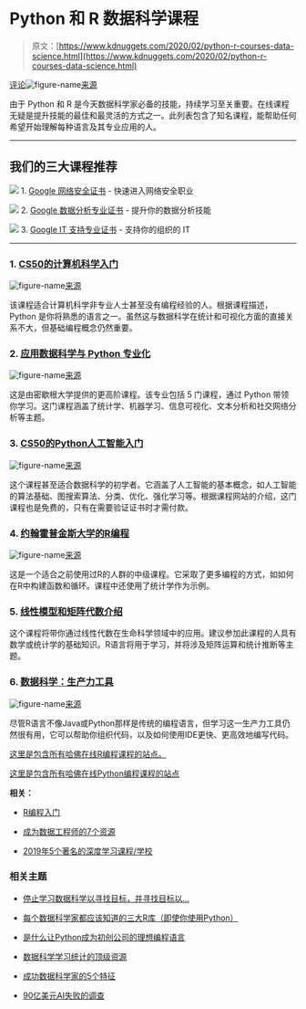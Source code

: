 # Python 和 R 数据科学课程

> 原文：[https://www.kdnuggets.com/2020/02/python-r-courses-data-science.html](https://www.kdnuggets.com/2020/02/python-r-courses-data-science.html)

[评论](#comments)![figure-name](../Images/51171fd1638e0c74626d7687cb9b14bb.png)[来源](https://quantlabs.net/blog/2019/06/r-vs-python-which-is-a-better-programming-language-for-data-science/)

由于 Python 和 R 是今天数据科学家必备的技能，持续学习至关重要。在线课程无疑是提升技能的最佳和最灵活的方式之一。此列表包含了知名课程，能帮助任何希望开始理解每种语言及其专业应用的人。

* * *

## 我们的三大课程推荐

![](../Images/0244c01ba9267c002ef39d4907e0b8fb.png) 1\. [Google 网络安全证书](https://www.kdnuggets.com/google-cybersecurity) - 快速进入网络安全职业

![](../Images/e225c49c3c91745821c8c0368bf04711.png) 2\. [Google 数据分析专业证书](https://www.kdnuggets.com/google-data-analytics) - 提升你的数据分析技能

![](../Images/0244c01ba9267c002ef39d4907e0b8fb.png) 3\. [Google IT 支持专业证书](https://www.kdnuggets.com/google-itsupport) - 支持你的组织的 IT

* * *

### 1\. [CS50的计算机科学入门](https://www.edx.org/course/cs50s-introduction-to-computer-science)

![figure-name](../Images/b021f71c3779fabef4aee0dfdceb136f.png)[来源](https://www.edx.org/course/cs50s-introduction-to-computer-science)

该课程适合计算机科学非专业人士甚至没有编程经验的人。根据课程描述，Python 是你将熟悉的语言之一。虽然这与数据科学在统计和可视化方面的直接关系不大，但基础编程概念仍然重要。

### 2\. [应用数据科学与 Python 专业化](https://www.coursera.org/specializations/data-science-python)

![figure-name](../Images/28f4a9f3001e7ec20e940cee02b005b6.png)[来源](https://www.coursera.org/specializations/data-science-python)

这是由密歇根大学提供的更高阶课程。该专业包括 5 门课程，通过 Python 带领你学习。这门课程涵盖了统计学、机器学习、信息可视化、文本分析和社交网络分析等主题。

### 3\. [CS50的Python人工智能入门](https://www.edx.org/course/cs50s-introduction-to-artificial-intelligence-with-python)

![figure-name](../Images/1a543d96d8adffda1fc4d11ab5d70b4b.png)[来源](https://www.edx.org/course/cs50s-introduction-to-artificial-intelligence-with-python)

这个课程甚至适合数据科学的初学者。它涵盖了人工智能的基本概念，如人工智能的算法基础、图搜索算法、分类、优化、强化学习等。根据课程网站的介绍，这门课程也是免费的，只有在需要验证证书时才需付款。

### 4\. [约翰霍普金斯大学的R编程](https://www.coursera.org/learn/r-programming)

![figure-name](../Images/2bb445c985f7848193f8f98a65f58546.png)[来源](https://www.coursera.org/learn/r-programming)

这是一个适合之前使用过R的人群的中级课程。它采取了更多编程的方式，如如何在R中构建函数和循环。课程中还使用了统计学作为示例。

### 5\. [线性模型和矩阵代数介绍](https://online-learning.harvard.edu/course/data-analysis-life-sciences-2-introduction-linear-models-and-matrix-algebra?delta=0)

这个课程将带你通过线性代数在生命科学领域中的应用。建议参加此课程的人具有数学或统计学的基础知识。R语言将用于学习，并将涉及矩阵运算和统计推断等主题。

### 6\. [数据科学：生产力工具](https://online-learning.harvard.edu/course/data-science-productivity-tools?delta=0)

![figure-name](../Images/1a543d96d8adffda1fc4d11ab5d70b4b.png)[来源](https://online-learning.harvard.edu/course/data-science-productivity-tools?delta=0)

尽管R语言不像Java或Python那样是传统的编程语言，但学习这一生产力工具仍然很有用，它可以帮助你组织代码，以及如何使用IDE更快、更高效地编写代码。

[这里是包含所有哈佛在线R编程课程的站点。](https://online-learning.harvard.edu/subject/r)

[这里是包含所有哈佛在线Python编程课程的站点](https://online-learning.harvard.edu/subject/python)

**相关：**

+   [R编程入门](/2020/02/getting-started-r-programming.html)

+   [成为数据工程师的7个资源](/2020/01/resources-become-data-engineer.html)

+   [2019年5个著名的深度学习课程/学校](/2019/09/famous-deep-learning-courses-schools-2019.html)

### 相关主题

+   [停止学习数据科学以寻找目标，并寻找目标以…](https://www.kdnuggets.com/2021/12/stop-learning-data-science-find-purpose.html)

+   [每个数据科学家都应该知道的三大R库（即使你使用Python）](https://www.kdnuggets.com/2021/12/three-r-libraries-every-data-scientist-know-even-python.html)

+   [是什么让Python成为初创公司的理想编程语言](https://www.kdnuggets.com/2021/12/makes-python-ideal-programming-language-startups.html)

+   [数据科学学习统计的顶级资源](https://www.kdnuggets.com/2021/12/springboard-top-resources-learn-data-science-statistics.html)

+   [成功数据科学家的5个特征](https://www.kdnuggets.com/2021/12/5-characteristics-successful-data-scientist.html)

+   [90亿美元AI失败的调查](https://www.kdnuggets.com/2021/12/9b-ai-failure-examined.html)
